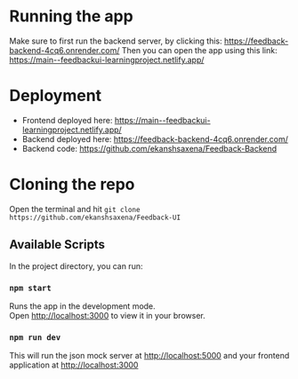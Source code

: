 # Running the app
Make sure to first run the backend server, by clicking this: https://feedback-backend-4cq6.onrender.com/
Then you can open the app using this link: https://main--feedbackui-learningproject.netlify.app/

# Deployment

- Frontend deployed here: https://main--feedbackui-learningproject.netlify.app/
- Backend deployed here: https://feedback-backend-4cq6.onrender.com/
- Backend code: https://github.com/ekanshsaxena/Feedback-Backend

# Cloning the repo

Open the terminal and hit `git clone https://github.com/ekanshsaxena/Feedback-UI`

## Available Scripts

In the project directory, you can run:

### `npm start`

Runs the app in the development mode.\
Open [http://localhost:3000](http://localhost:3000) to view it in your browser.

### `npm run dev`

This will run the json mock server at [http://localhost:5000](http://localhost:5000) and your frontend application at [http://localhost:3000](http://localhost:3000)
